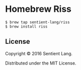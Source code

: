 # Homebrew Riss

```console
$ brew tap sentient-lang/riss
$ brew install riss
```

## License

Copyright © 2016 Sentient Lang.

Distributed under the MIT License.
